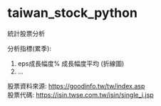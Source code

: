 # taiwan_stock_python

統計股票分析


分析指標(累季):
1. eps成長幅度% 成長幅度平均 (折線圖)
2. ...



股票資料來源:  https://goodinfo.tw/tw/index.asp </br>
股票代碼: https://isin.twse.com.tw/isin/single_i.jsp
